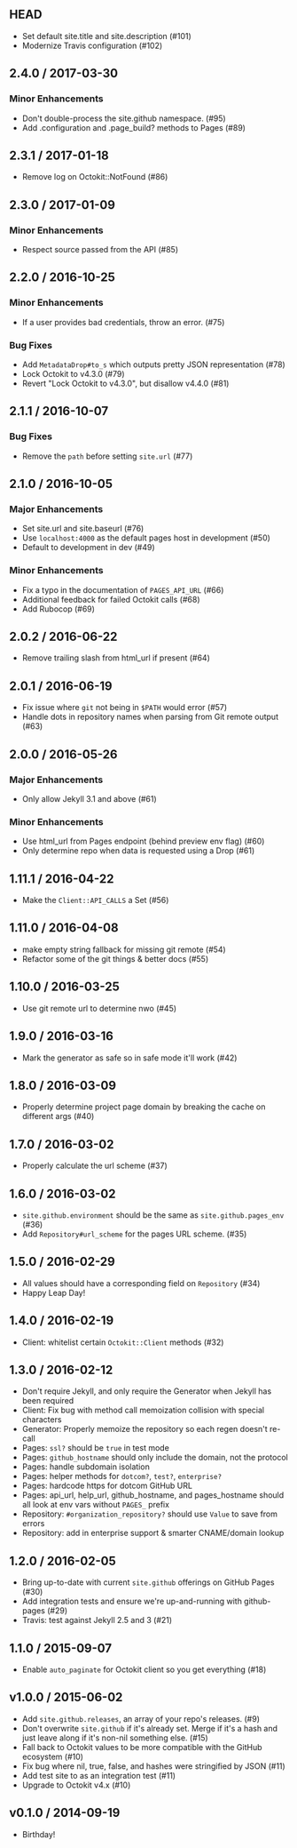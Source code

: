 ## HEAD

  * Set default site.title and site.description (#101)
  * Modernize Travis configuration (#102)

## 2.4.0 / 2017-03-30

### Minor Enhancements

  * Don't double-process the site.github namespace. (#95)
  * Add .configuration and .page_build? methods to Pages (#89)

## 2.3.1 / 2017-01-18

  * Remove log on Octokit::NotFound (#86)

## 2.3.0 / 2017-01-09

### Minor Enhancements

  * Respect source passed from the API (#85)

## 2.2.0 / 2016-10-25

### Minor Enhancements

  * If a user provides bad credentials, throw an error. (#75)

### Bug Fixes

  * Add `MetadataDrop#to_s` which outputs pretty JSON representation (#78)
  * Lock Octokit to v4.3.0 (#79)
  * Revert "Lock Octokit to v4.3.0", but disallow v4.4.0 (#81)

## 2.1.1 / 2016-10-07

### Bug Fixes

  * Remove the `path` before setting `site.url` (#77)

## 2.1.0 / 2016-10-05

### Major Enhancements

  * Set site.url and site.baseurl (#76)
  * Use `localhost:4000` as the default pages host in development (#50)
  * Default to development in dev (#49)

### Minor Enhancements

  * Fix a typo in the documentation of `PAGES_API_URL` (#66)
  * Additional feedback for failed Octokit calls (#68)
  * Add Rubocop (#69)

## 2.0.2 / 2016-06-22

  * Remove trailing slash from html_url if present (#64)

## 2.0.1 / 2016-06-19

  * Fix issue where `git` not being in `$PATH` would error (#57)
  * Handle dots in repository names when parsing from Git remote output (#63)

## 2.0.0 / 2016-05-26

### Major Enhancements

  * Only allow Jekyll 3.1 and above (#61)

### Minor Enhancements

  * Use html_url from Pages endpoint (behind preview env flag) (#60)
  * Only determine repo when data is requested using a Drop (#61)

## 1.11.1 / 2016-04-22

  * Make the `Client::API_CALLS` a Set (#56)

## 1.11.0 / 2016-04-08

  * make empty string fallback for missing git remote (#54)
  * Refactor some of the git things & better docs (#55)

## 1.10.0 / 2016-03-25

  * Use git remote url to determine nwo (#45)

## 1.9.0 / 2016-03-16

  * Mark the generator as safe so in safe mode it'll work (#42)

## 1.8.0 / 2016-03-09

  * Properly determine project page domain by breaking the cache on different args (#40)

## 1.7.0 / 2016-03-02

  * Properly calculate the url scheme (#37)

## 1.6.0 / 2016-03-02

  * `site.github.environment` should be the same as `site.github.pages_env` (#36)
  * Add `Repository#url_scheme` for the pages URL scheme. (#35)

## 1.5.0 / 2016-02-29

  * All values should have a corresponding field on `Repository` (#34)
  * Happy Leap Day!

## 1.4.0 / 2016-02-19

  * Client: whitelist certain `Octokit::Client` methods (#32)

## 1.3.0 / 2016-02-12

  * Don't require Jekyll, and only require the Generator when Jekyll has been required
  * Client: Fix bug with method call memoization collision with special characters
  * Generator: Properly memoize the repository so each regen doesn't re-call
  * Pages: `ssl?` should be `true` in test mode
  * Pages: `github_hostname` should only include the domain, not the protocol
  * Pages: handle subdomain isolation
  * Pages: helper methods for `dotcom?`, `test?`, `enterprise?`
  * Pages: hardcode https for dotcom GitHub URL
  * Pages: api_url, help_url, github_hostname, and pages_hostname should all look at env vars without `PAGES_` prefix
  * Repository: `#organization_repository?` should use `Value` to save from errors
  * Repository: add in enterprise support & smarter CNAME/domain lookup

## 1.2.0 / 2016-02-05

  * Bring up-to-date with current `site.github` offerings on GitHub Pages (#30)
  * Add integration tests and ensure we're up-and-running with github-pages (#29)
  * Travis: test against Jekyll 2.5 and 3 (#21)

## 1.1.0 / 2015-09-07

  * Enable `auto_paginate` for Octokit client so you get everything (#18)

## v1.0.0 / 2015-06-02

  * Add `site.github.releases`, an array of your repo's releases. (#9)
  * Don't overwrite `site.github` if it's already set. Merge if it's a hash and just leave along if it's non-nil something else. (#15)
  * Fall back to Octokit values to be more compatible with the GitHub ecosystem (#10)
  * Fix bug where nil, true, false, and hashes were stringified by JSON (#11)
  * Add test site to as an integration test (#11)
  * Upgrade to Octokit v4.x (#10)

## v0.1.0 / 2014-09-19

  * Birthday!
